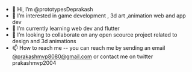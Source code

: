 - 👋 Hi, I’m @prototypesDeprakash
- 👀 I’m interested in game development , 3d art ,animation web and app dev
- 🌱 I’m currently learning web dev and flutter
- 💞️ I’m looking to collaborate on any open scource project related to design and 3d animations
- 📫 How to reach me -- you can reach me by sending an email @prakashmvp8080@gmail.com or contact me on twitter prakashmvp2004 

<!---
prototypesDeprakash/prototypesDeprakash is a ✨ special ✨ repository because its `README.md` (this file) appears on your GitHub profile.
You can click the Preview link to take a look at your changes.
--->
